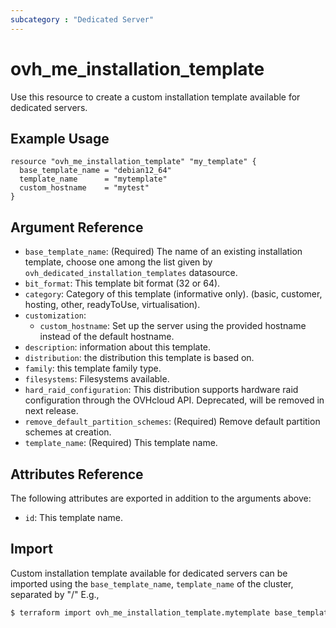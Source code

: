 ```yaml
---
subcategory : "Dedicated Server"
---
```


# ovh_me_installation_template

Use this resource to create a custom installation template available for dedicated servers.

## Example Usage

```hcl
resource "ovh_me_installation_template" "my_template" {
  base_template_name = "debian12_64"
  template_name      = "mytemplate"
  custom_hostname    = "mytest"
}
```

## Argument Reference

* `base_template_name`: (Required) The name of an existing installation template, choose one among the list given by `ovh_dedicated_installation_templates` datasource.
* `bit_format`: This template bit format (32 or 64).
* `category`: Category of this template (informative only). (basic, customer, hosting, other, readyToUse, virtualisation).
* `customization`:
  * `custom_hostname`: Set up the server using the provided hostname instead of the default hostname.
* `description`: information about this template.
* `distribution`: the distribution this template is based on.
* `family`: this template family type.
* `filesystems`: Filesystems available.
* `hard_raid_configuration`: This distribution supports hardware raid configuration through the OVHcloud API. Deprecated, will be removed in next release.
* `remove_default_partition_schemes`: (Required) Remove default partition schemes at creation.
* `template_name`: (Required)  This template name.

## Attributes Reference

The following attributes are exported in addition to the arguments above:

* `id`: This template name.

## Import

Custom installation template available for dedicated servers can be imported using the `base_template_name`, `template_name` of the cluster, separated by "/" E.g.,

```bash
$ terraform import ovh_me_installation_template.mytemplate base_template_name/template_name
```
